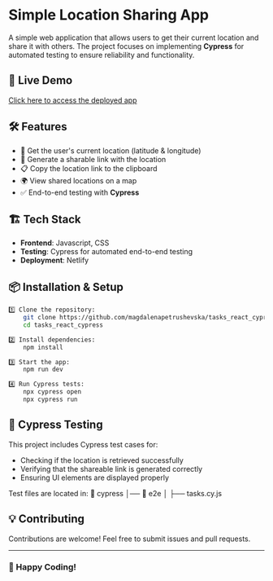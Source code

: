 # Simple Location Sharing App

A simple web application that allows users to get their current location and share it with others. The project focuses on implementing **Cypress** for automated testing to ensure reliability and functionality.

## 🚀 Live Demo

[Click here to access the deployed app](https://share-current-location.netlify.app/)

## 🛠️ Features

- 📍 Get the user's current location (latitude & longitude)
- 🔗 Generate a sharable link with the location
- 📋 Copy the location link to the clipboard
- 🌍 View shared locations on a map
- ✅ End-to-end testing with **Cypress**

## 🏗️ Tech Stack

- **Frontend**: Javascript, CSS
- **Testing**: Cypress for automated end-to-end testing
- **Deployment**: Netlify

## 📦 Installation & Setup

```sh
1️⃣ Clone the repository:
    git clone https://github.com/magdalenapetrushevska/tasks_react_cypress.git
    cd tasks_react_cypress

2️⃣ Install dependencies:
    npm install

3️⃣ Start the app:
    npm run dev

4️⃣ Run Cypress tests:
    npx cypress open
    npx cypress run
```

## 🧪 Cypress Testing

This project includes Cypress test cases for:

- Checking if the location is retrieved successfully
- Verifying that the shareable link is generated correctly
- Ensuring UI elements are displayed properly

Test files are located in:
📂 cypress
│── 📂 e2e
│ ├── tasks.cy.js

## 💡 Contributing

Contributions are welcome! Feel free to submit issues and pull requests.

---

### 🚀 Happy Coding!
